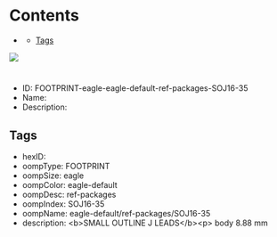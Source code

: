 



Contents
========

* [](#)
	* [Tags](#tags)
  
![][im]
# 

- ID: FOOTPRINT-eagle-eagle-default-ref-packages-SOJ16-35
- Name: 
- Description: 

## Tags

- hexID: 
- oompType: FOOTPRINT
- oompSize: eagle
- oompColor: eagle-default
- oompDesc: ref-packages
- oompIndex: SOJ16-35
- oompName: eagle-default/ref-packages/SOJ16-35
- description: &lt;b&gt;SMALL OUTLINE J LEADS&lt;/b&gt;&lt;p&gt;&#xD;
body 8.88 mm



[im]: image.png
